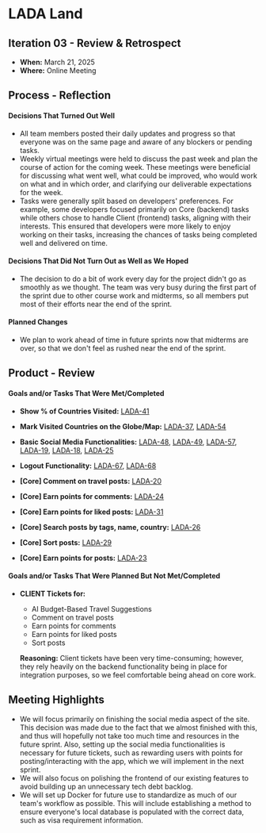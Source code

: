 # LADA Land

## Iteration 03 - Review & Retrospect

* **When:** March 21, 2025
* **Where:** Online Meeting

## Process - Reflection

#### Decisions That Turned Out Well

- All team members posted their daily updates and progress so that everyone was on the same page and aware of any blockers or pending tasks.
- Weekly virtual meetings were held to discuss the past week and plan the course of action for the coming week. These meetings were beneficial for discussing what went well, what could be improved, who would work on what and in which order, and clarifying our deliverable expectations for the week.
- Tasks were generally split based on developers' preferences. For example, some developers focused primarily on Core (backend) tasks while others chose to handle Client (frontend) tasks, aligning with their interests. This ensured that developers were more likely to enjoy working on their tasks, increasing the chances of tasks being completed well and delivered on time.

#### Decisions That Did Not Turn Out as Well as We Hoped

- The decision to do a bit of work every day for the project didn't go as smoothly as we thought. The team was very busy during the first part of the sprint due to other course work and midterms, so all members put most of their efforts near the end of the sprint.

#### Planned Changes

- We plan to work ahead of time in future sprints now that midterms are over, so that we don't feel as rushed near the end of the sprint.

## Product - Review

#### Goals and/or Tasks That Were Met/Completed

- **Show % of Countries Visited:** [LADA-41](https://lada.atlassian.net/browse/LADA-41)
- **Mark Visited Countries on the Globe/Map:** [LADA-37](https://lada.atlassian.net/browse/LADA-37), 
[LADA-54](https://lada.atlassian.net/browse/LADA-54)

- **Basic Social Media Functionalities:** [LADA-48](https://lada.atlassian.net/browse/LADA-48), [LADA-49](https://lada.atlassian.net/browse/LADA-49), [LADA-57](https://lada.atlassian.net/browse/LADA-57), [LADA-19](https://lada.atlassian.net/browse/LADA-19), [LADA-18](https://lada.atlassian.net/browse/LADA-18), [LADA-25](https://lada.atlassian.net/browse/LADA-25)

- **Logout Functionality:** [LADA-67](https://lada.atlassian.net/browse/LADA-67), [LADA-68](https://lada.atlassian.net/browse/LADA-68)

- **[Core] Comment on travel posts:** [LADA-20](https://lada.atlassian.net/browse/LADA-20)
- **[Core] Earn points for comments:** [LADA-24](https://lada.atlassian.net/browse/LADA-24)
- **[Core] Earn points for liked posts:** [LADA-31](https://lada.atlassian.net/browse/LADA-31)
- **[Core] Search posts by tags, name, country:** [LADA-26](https://lada.atlassian.net/browse/LADA-26)
- **[Core] Sort posts:** [LADA-29](https://lada.atlassian.net/browse/LADA-29)
- **[Core] Earn points for posts:** [LADA-23](https://lada.atlassian.net/browse/LADA-23)

#### Goals and/or Tasks That Were Planned But Not Met/Completed

- **CLIENT Tickets for:**
  - AI Budget-Based Travel Suggestions
  - Comment on travel posts
  - Earn points for comments
  - Earn points for liked posts
  - Sort posts

  **Reasoning:** Client tickets have been very time-consuming; however, they rely heavily on the backend functionality being in place for integration purposes, so we feel comfortable being ahead on core work.

## Meeting Highlights

- We will focus primarily on finishing the social media aspect of the site. This decision was made due to the fact that we almost finished with this, and thus will hopefully not take too much time and resources in the future sprint. Also, setting up the social media functionalities is necessary for future tickets, such as rewarding users with points for posting/interacting with the app, which we will implement in the next sprint.
- We will also focus on polishing the frontend of our existing features to avoid building up an unnecessary tech debt backlog.
- We will set up Docker for future use to standardize as much of our team's workflow as possible. This will include establishing a method to ensure everyone's local database is populated with the correct data, such as visa requirement information.
